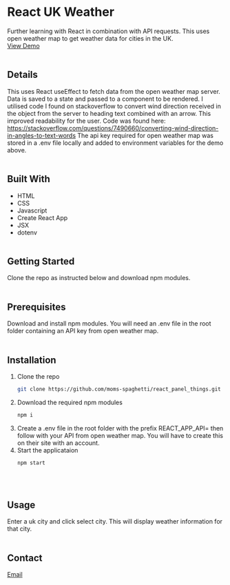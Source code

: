 # React UK Weather

Further learning with React in combination with API requests. This uses open weather map to get weather data for cities in the UK.\
[View Demo](https://moms-spaghetti-reactukweather.netlify.app/)
<br/><br/>

## Details

This uses React useEffect to fetch data from the open weather map server. Data is saved to a state and passed to a component to be rendered. I utilised code I found on stackoverflow to convert wind direction received in the object from the server to heading text combined with an arrow. This improved readability for the user. Code was found here:
https://stackoverflow.com/questions/7490660/converting-wind-direction-in-angles-to-text-words
The api key required for open weather map was stored in a .env file locally and added to environment variables for the demo above.
<br/><br/>

## Built With

- HTML
- CSS
- Javascript
- Create React App
- JSX
- dotenv
  <br/><br/>

## Getting Started

Clone the repo as instructed below and download npm modules.
<br/><br/>

## Prerequisites

Download and install npm modules.
You will need an .env file in the root folder containing an API key from open weather map.
<br/><br/>

## Installation

1. Clone the repo
   ```sh
   git clone https://github.com/moms-spaghetti/react_panel_things.git
   ```
2. Download the required npm modules
   ```sh
   npm i
   ```
3. Create a .env file in the root folder with the prefix REACT_APP_API= then follow with your API from open weather map. You will have to create this on their site with an account.
4. Start the applicataion
   ```sh
   npm start
   ```
   <br/><br/>

## Usage

Enter a uk city and click select city. This will display weather information for that city.
<br/><br/>

## Contact

[Email](mailto:williamedwards36@aol.com)
<br/><br/>
